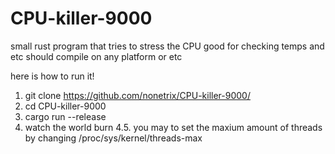 # CPU-killer-9000
small rust program that tries to stress the CPU good for checking temps and etc should compile on any platform or etc

here is how to run it!

1. git clone https://github.com/nonetrix/CPU-killer-9000/
2. cd CPU-killer-9000
3. cargo run --release
4. watch the world burn
4.5. you may to set the maxium amount of threads by changing /proc/sys/kernel/threads-max 
